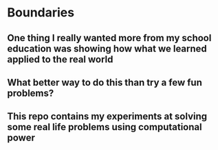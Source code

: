 # Boundaries

## One thing I really wanted more from my school education was showing how what we learned applied to the real world
## What better way to do this than try a few fun problems?
## This repo contains my experiments at solving some real life problems using computational power